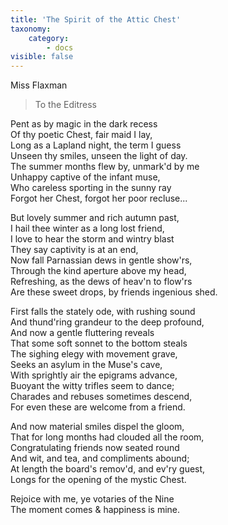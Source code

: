 ```yaml
---
title: 'The Spirit of the Attic Chest'
taxonomy:
    category:
        - docs
visible: false
---
```


<div class="author">Miss Flaxman</div>

> To the Editress  
  
Pent as by magic in the dark recess  
Of thy poetic Chest, fair maid I lay,  
Long as a Lapland night, the term I guess  
Unseen thy smiles, unseen the light of day.  
The summer months flew by, unmark'd by me  
Unhappy captive of the infant muse,  
Who careless sporting in the sunny ray  
Forgot her Chest, forgot her poor recluse...  
  
But lovely summer and rich autumn past,  
I hail thee winter as a long lost friend,  
I love to hear the storm and wintry blast  
They say captivity is at an end,  
Now fall Parnassian dews in gentle show'rs,  
Through the kind aperture above my head,  
Refreshing, as the dews of heav'n to flow'rs  
Are these sweet drops, by friends ingenious shed.  
  
First falls the stately ode, with rushing sound  
And thund'ring grandeur to the deep profound,  
And now a gentle fluttering reveals  
That some soft sonnet to the bottom steals  
The sighing elegy with movement grave,  
Seeks an asylum in the Muse's cave,  
With sprightly air the epigrams advance,  
Buoyant the witty trifles seem to dance;  
Charades and rebuses sometimes descend,  
For even these are welcome from a friend.  
  
And now material smiles dispel the gloom,  
That for long months had clouded all the room,  
Congratulating friends now seated round  
And wit, and tea, and compliments abound;  
At length the board's remov'd, and ev'ry guest,  
Longs for the opening of the mystic Chest.  
  
Rejoice with me, ye votaries of the Nine  
The moment comes & happiness is mine.